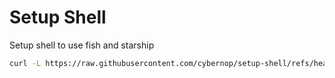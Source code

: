# Setup Shell

Setup shell to use fish and starship

```bash
curl -L https://raw.githubusercontent.com/cybernop/setup-shell/refs/heads/main/setup.sh | bash
```
